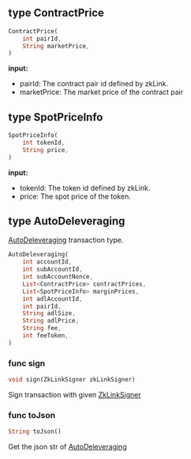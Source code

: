 ## type ContractPrice

```dart
ContractPrice(
    int pairId,
    String marketPrice,
)
```

**input:**
* pairId: The contract pair id defined by zkLink.
* marketPrice: The market price of the contract pair

## type SpotPriceInfo

```dart
SpotPriceInfo(
    int tokenId,
    String price,
)
```

**input:**
* tokenId: The token id defined by zkLink.
* price: The spot price of the token.

## type AutoDeleveraging
[AutoDeleveraging](../../../api-and-sdk/data-types/transaction/auto\_deleveraging.md) transaction type.

```dart
AutoDeleveraging(
    int accountId,
	int subAccountId,
	int subAccountNonce,
	List<ContractPrice> contractPrices,
	List<SpotPriceInfo> marginPrices,
	int adlAccountId,
	int pairId,
	String adlSize,
	String adlPrice,
	String fee,
	int feeToken,
)
```

### func sign

```dart
void sign(ZkLinkSigner zkLinkSigner)
```

Sign transaction with given [ZkLinkSigner](../signer.md#type-zklinksigner)

### func toJson

```dart
String toJson()
```

Get the json str of [AutoDeleveraging](#type-autodeleveraging)

